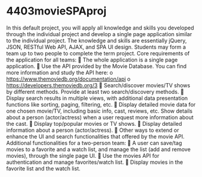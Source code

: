 # 4403movieSPAproj
In this default project, you will apply all knowledge and skills you developed through the individual
project and develop a single page application similar to the individual project. The knowledge and
skills are essentially jQuery, JSON, RESTful Web API, AJAX, and SPA UI design.
Students may form a team up to two people to complete the term project.
Core requirements of the application for all teams:
 The whole application is a single page application.
 Use the API provided by the Movie Database. You can find more information and study the
API here:
o https://www.themoviedb.org/documentation/api
o https://developers.themoviedb.org/3
 Search/discover movies/TV shows by different methods. Provide at least two
search/discovery methods.
 Display search results in multiple views, with additional data presentation functions like
sorting, paging, filtering, etc.
 Display detailed movie data for one chosen movie/TV, including basic info, cast, reviews,
etc. Show details about a person (actor/actress) when a user request more information about
the cast.
 Display top/popular movies or TV shows.
 Display detailed information about a person (actor/actress).
 Other ways to extend or enhance the UI and search functionalities that offered by the movie
API.
Additional functionalities for a two-person team:
 A user can save/tag movies to a favorite and a watch list, and manage the list (add and
remove movies), through the single page UI.
 Use the movies API for authentication and manage favorites/watch list.
 Display movies in the favorite list and the watch list.
